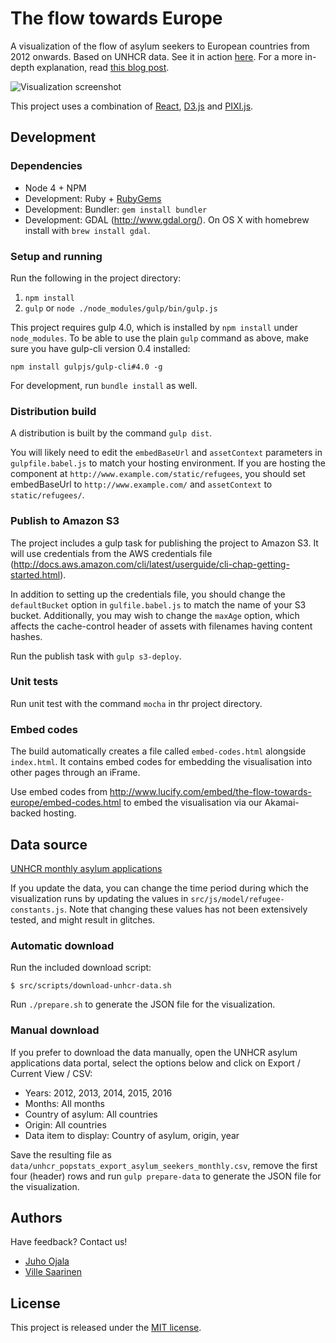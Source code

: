 # The flow towards Europe

A visualization of the flow of asylum seekers to European countries from 2012 onwards. Based on UNHCR data. See it in action [here](http://www.lucify.com/the-flow-towards-europe/). For a more in-depth explanation, read [this blog post](https://medium.com/@lucify/a-novel-visualisation-of-the-refugee-crisis-565e40ab5a50).

![Visualization screenshot](https://raw.githubusercontent.com/lucified/lucify-refugees/master/screenshot.png)

This project uses a combination of [React](https://facebook.github.io/react/), [D3.js](http://d3js.org/) and [PIXI.js](http://www.pixijs.com/).


## Development

### Dependencies

- Node 4 + NPM
- Development: Ruby + [RubyGems](https://rubygems.org/pages/download)
- Development: Bundler: `gem install bundler`
- Development: GDAL (<http://www.gdal.org/>). On OS X with homebrew install with `brew install gdal`.

### Setup and running

Run the following in the project directory:

1. `npm install`
2. `gulp` or `node ./node_modules/gulp/bin/gulp.js`

This project requires gulp 4.0, which is installed by `npm install` under `node_modules`. To be able to use the plain `gulp` command as above, make sure you have gulp-cli version 0.4 installed:
```
npm install gulpjs/gulp-cli#4.0 -g
```

For development, run `bundle install` as well.

### Distribution build

A distribution is built by the command `gulp dist`.

You will likely need to edit the `embedBaseUrl` and `assetContext` parameters in `gulpfile.babel.js` to match your hosting environment. If you are hosting the component at `http://www.example.com/static/refugees`, you should set embedBaseUrl to `http://www.example.com/` and `assetContext` to `static/refugees/`.

### Publish to Amazon S3

The project includes a gulp task for publishing the project to Amazon S3. It will use credentials from the AWS credentials file (<http://docs.aws.amazon.com/cli/latest/userguide/cli-chap-getting-started.html>).

In addition to setting up the credentials file, you should change the `defaultBucket` option in `gulfile.babel.js` to match the name of your S3 bucket. Additionally, you may wish to change the `maxAge` option, which affects the cache-control header of assets with filenames having content hashes.

Run the publish task with `gulp s3-deploy`.

### Unit tests

Run unit test with the command `mocha` in thr project directory.

### Embed codes

The build automatically creates a file called `embed-codes.html` alongside `index.html`. It contains embed codes for embedding the visualisation into other pages through an iFrame.

Use embed codes from <http://www.lucify.com/embed/the-flow-towards-europe/embed-codes.html> to embed the visualisation via our Akamai-backed hosting.

## Data source

[UNHCR monthly asylum applications](http://popstats.unhcr.org/en/asylum_seekers_monthly)

If you update the data, you can change the time period during which the visualization runs by updating the values in `src/js/model/refugee-constants.js`. Note that changing these values has not been extensively tested, and might result in glitches.

### Automatic download

Run the included download script:

```
$ src/scripts/download-unhcr-data.sh
```

Run `./prepare.sh` to generate the JSON file for the visualization.

### Manual download

If you prefer to download the data manually, open the UNHCR asylum applications data portal, select the options below and click on Export / Current View / CSV:

+ Years: 2012, 2013, 2014, 2015, 2016
+ Months: All months
+ Country of asylum: All countries
+ Origin: All countries
+ Data item to display: Country of asylum, origin, year

Save the resulting file as `data/unhcr_popstats_export_asylum_seekers_monthly.csv`, remove the first four (header) rows and run `gulp prepare-data` to generate the JSON file for the visualization.


## Authors

Have feedback? Contact us!

- [Juho Ojala](https://github.com/juhoojala)
- [Ville Saarinen](https://github.com/vsaarinen)

## License

This project is released under the [MIT license](LICENSE).
